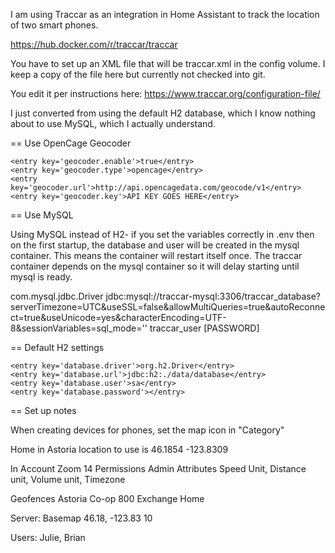 I am using Traccar as an integration in Home Assistant to track
the location of two smart phones.

https://hub.docker.com/r/traccar/traccar

You have to set up an XML file that will be traccar.xml in the config volume.
I keep a copy of the file here but currently not checked into git.

You edit it per instructions here:
https://www.traccar.org/configuration-file/


I just converted from using the default H2 database, which I know nothing about
to use MySQL, which I actually understand.


== Use OpenCage Geocoder

    <entry key='geocoder.enable'>true</entry>
    <entry key='geocoder.type'>opencage</entry>
    <entry key='geocoder.url'>http://api.opencagedata.com/geocode/v1</entry>
    <entry key='geocoder.key'>API KEY GOES HERE</entry>

== Use MySQL

Using MySQL instead of H2- if you set the variables correctly in .env then on the first
startup, the database and user will be created in the mysql container. This means the
container will restart itself once. The traccar container depends on the mysql container
so it will delay starting until mysql is ready. 

   <entry key='database.driver'>com.mysql.jdbc.Driver</entry>
   <entry key='database.url'>jdbc:mysql://traccar-mysql:3306/traccar_database?serverTimezone=UTC&amp;useSSL=false&amp;allowMultiQueries=true&amp;autoReconnect=true&amp;useUnicode=yes&amp;characterEncoding=UTF-8&amp;sessionVariables=sql_mode=''</entry>
   <entry key='database.user'>traccar_user</entry>
   <entry key='database.password'>[PASSWORD]</entry>

== Default H2 settings

    <entry key='database.driver'>org.h2.Driver</entry>
    <entry key='database.url'>jdbc:h2:./data/database</entry>
    <entry key='database.user'>sa</entry>
    <entry key='database.password'></entry>

== Set up notes

When creating devices for phones, set the map icon in "Category"

Home in Astoria location to use is 46.1854 -123.8309

In Account
Zoom 14
Permissions Admin
Attributes
Speed Unit, Distance unit, Volume unit, Timezone

Geofences
Astoria Co-op
800 Exchange
Home

Server:
  Basemap
  46.18, -123.83 10

Users: Julie, Brian
